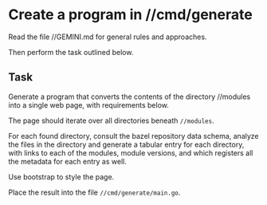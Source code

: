 # Create a program in //cmd/generate

Read the file //GEMINI.md for general rules and approaches.

Then perform the task outlined below.

## Task

Generate a program that converts the contents of the directory //modules into
a single web page, with requirements below.

The page should iterate over all directories beneath `//modules`.

For each found directory, consult the bazel repository data schema, analyze
the files in the directory and generate a tabular entry for each directory,
with links to each of the modules, module versions, and which registers all the
metadata for each entry as well.

Use bootstrap to style the page.

Place the result into the file `//cmd/generate/main.go`.
